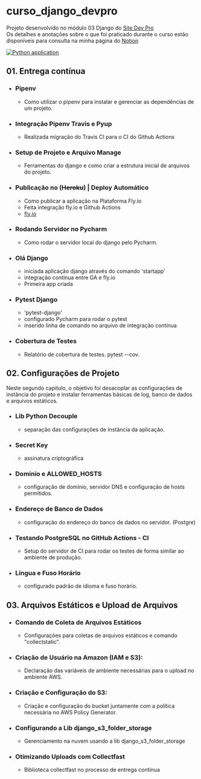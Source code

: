 # curso_django_devpro 

Projeto desenvolvido no módulo 03 Django do [Site Dev Pro](https://www.dev.pro.br/)<br>
Os detalhes e anotações sobre o que foi praticado durante o curso estão disponíveis para consulta na minha página do [Notion](https://matheuspdf.notion.site/03-Django-DevPro-230b19c1354d427da77da23566e5aa19?pvs=4)

[![Python application](https://github.com/matheuspdf/curso_django_devpro/actions/workflows/django_ci.yml/badge.svg)](https://github.com/matheuspdf/curso_django_devpro/actions/workflows/django_ci.yml)



## 01. Entrega contínua

* ### Pipenv
  * Como utilizar o pipenv para instalar e gerenciar as dependências de um projeto.


* ### Integração Pipenv Travis e Pyup
  * Realizada migração do Travis CI para o CI do Github Actions


* ### Setup de Projeto e Arquivo Manage
  * Ferramentas do django e como criar a 
  estrutura inicial de arquivos do projeto.


* ### Publicação no (~~Heroku~~)  |  Deploy Automático
  * Como publicar a aplicação na Plataforma Fly.io
  * Feita integração fly.io e Github Actions
  * [fly.io](https://curso-django-devpro.fly.dev/)
  
* ### Rodando Servidor no Pycharm
  * Como rodar o servidor local do django pelo Pycharm.

* ### Olá Django
   * iniciada aplicação django através do comando 'startapp'
   * integração contínua entre GA e fly.io
   * Primeira app criada

* ### Pytest Django
  * 'pytest-django'
  * configurado Pycharm para rodar o pytest
  * inserido linha de comando no arquivo de integração contínua

* ### Cobertura de Testes
  * Relatório de cobertura de testes. pytest --cov.


## 02. Configurações de Projeto
Neste segundo capítulo, o objetivo foi desacoplar as configurações de instância do projeto e instalar ferramentas básicas de log, banco de dados e arquivos estáticos.
* ### Lib Python Decouple
  * separação das configurações de instância da aplicação.
* ### Secret Key
  * assinatura criptográfica
* ### Domínio e ALLOWED_HOSTS
  * configuração de domínio, servidor DNS e configuração de hosts permitidos.
* ### Endereço de Banco de Dados
  * configuração do endereço do banco de dados no servidor. (Postgre)
* ### Testando PostgreSQL no GitHub Actions - CI
  * Setup do servidor de CI para rodar os testes de forma similar ao ambiente de produção.
* ### Língua e Fuso Horário
  * configurado padrão de idioma e fuso horário.


## 03. Arquivos Estáticos e Upload de Arquivos
* ### Comando de Coleta de Arquivos Estáticos
  * Configurações para coletas de arquivos estáticos e comando "collectstatic".
* ### Criação de Usuário na Amazon (IAM e S3):
  * Declaração das variáveis de ambiente necessárias para o upload no ambiente AWS.
* ### Criação e Configuração do S3:
  * Criação e configuração do bucket juntamente com a política necessária no AWS Policy Generator.
* ### Configurando a Lib django_s3_folder_storage
  * Gerenciamento na nuvem usando a lib django_s3_folder_storage
* ### Otimizando Uploads com Collectfast
  * Biblioteca collectfast no processo de entrega contínua